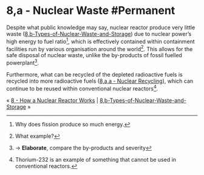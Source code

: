 # 8,a - Nuclear Waste #Permanent 
Despite what public knowledge may say, nuclear reactor produce very little waste ([8,b-Types-of-Nuclear-Waste-and-Storage](8,b-Types-of-Nuclear-Waste-and-Storage)) due to nuclear power’s high energy to fuel ratio[^1], which is effectively contained within containment facilities run by various organisation around the world[^2]. This allows for the safe disposal of nuclear waste, unlike the by-products of fossil fuelled powerplant[^3].

Furthermore, what can be recycled of the depleted radioactive fuels is recycled into more radioactive fuels ([8,a,a - Nuclear Recycling](8,a,a%20-%20Nuclear%20Recycling)), which can continue to be reused within conventional nuclear reactors[^4].

« [8 - How a Nuclear Reactor Works](8%20-%20How%20a%20Nuclear%20Reactor%20Works) | [8,b-Types-of-Nuclear-Waste-and-Storage](8,b-Types-of-Nuclear-Waste-and-Storage) »

[^1]: Why does fission produce so much energy.
[^2]: What example?
[^3]: → **Elaborate**, compare the by-products and severity 
[^4]: Thorium-232 is an example of something that cannot be used in conventional reactors.
